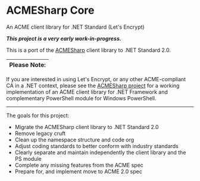 # ACMESharp Core
An ACME client library for .NET Standard (Let's Encrypt)

***This project is a very early work-in-progress.***

This is a port of the [ACMESharp](https://github.com/ebekker/ACMESharp) client library to .NET Standard 2.0.

 Please Note: |
--------------|
If you are interested in using Let's Encrypt, or any other ACME-compliant CA in a .NET context, please see the [ACMESharp project](https://github.com/ebekker/ACMESharp) for a working implementation of an ACME client library for .NET Framework and complementary PowerShell module for Windows PowerShell.

----

The goals for this project:

* Migrate the ACMESharp client library to .NET Standard 2.0
* Remove legacy cruft
* Clean up the namespace structure and code org
* Adjust coding standards to better conform with industry standards
* Clearly separate and maintain independently the client library and the PS module
* Complete any missing features from the ACME spec
* Prepare for, and implement move to ACME 2.0 spec
